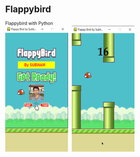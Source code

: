 # Flappybird
Flappybird with Python<br>
<img src="screenshots/fbhome.PNG" width=200px height= 400px></img>
&nbsp;
<img src="screenshots/gameplay.png" width=200px height= 400px></img>
